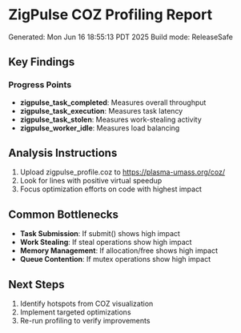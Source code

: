 # ZigPulse COZ Profiling Report

Generated: Mon Jun 16 18:55:13 PDT 2025
Build mode: ReleaseSafe

## Key Findings

### Progress Points
- **zigpulse_task_completed**: Measures overall throughput
- **zigpulse_task_execution**: Measures task latency
- **zigpulse_task_stolen**: Measures work-stealing activity
- **zigpulse_worker_idle**: Measures load balancing

## Analysis Instructions

1. Upload zigpulse_profile.coz to https://plasma-umass.org/coz/
2. Look for lines with positive virtual speedup
3. Focus optimization efforts on code with highest impact

## Common Bottlenecks

- **Task Submission**: If submit() shows high impact
- **Work Stealing**: If steal operations show high impact
- **Memory Management**: If allocation/free shows high impact
- **Queue Contention**: If mutex operations show high impact

## Next Steps

1. Identify hotspots from COZ visualization
2. Implement targeted optimizations
3. Re-run profiling to verify improvements
